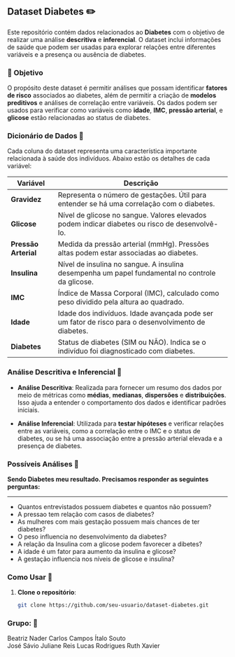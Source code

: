 ## Dataset Diabetes ✏️
Este repositório contém dados relacionados ao **Diabetes** com o objetivo de realizar uma análise **descritiva** e **inferencial**. O dataset inclui informações de saúde que podem ser usadas para explorar relações entre diferentes variáveis e a presença ou ausência de diabetes.

### 🎯 Objetivo
O propósito deste dataset é permitir análises que possam identificar **fatores de risco** associados ao diabetes, além de permitir a criação de **modelos preditivos** e análises de correlação entre variáveis. Os dados podem ser usados para verificar como variáveis como **idade**, **IMC**, **pressão arterial**, e **glicose** estão relacionadas ao status de diabetes.

### Dicionário de Dados 📖
Cada coluna do dataset representa uma característica importante relacionada à saúde dos indivíduos. Abaixo estão os detalhes de cada variável:

| **Variável**         | **Descrição**                                                                                 |
|----------------------|-----------------------------------------------------------------------------------------------|
| **Gravidez**          | Representa o número de gestações. Útil para entender se há uma correlação com o diabetes.     |
| **Glicose**           | Nível de glicose no sangue. Valores elevados podem indicar diabetes ou risco de desenvolvê-lo.|
| **Pressão Arterial**  | Medida da pressão arterial (mmHg). Pressões altas podem estar associadas ao diabetes.         |
| **Insulina**          | Nível de insulina no sangue. A insulina desempenha um papel fundamental no controle da glicose.|
| **IMC**               | Índice de Massa Corporal (IMC), calculado como peso dividido pela altura ao quadrado.         |
| **Idade**             | Idade dos indivíduos. Idade avançada pode ser um fator de risco para o desenvolvimento de diabetes. |
| **Diabetes**          | Status de diabetes (SIM ou NÃO). Indica se o indivíduo foi diagnosticado com diabetes.        |

### Análise Descritiva e Inferencial 🔎
- **Análise Descritiva**: Realizada para fornecer um resumo dos dados por meio de métricas como **médias**, **medianas**, **dispersões** e **distribuições**. Isso ajuda a entender o comportamento dos dados e identificar padrões iniciais.
  
- **Análise Inferencial**: Utilizada para **testar hipóteses** e verificar relações entre as variáveis, como a correlação entre o IMC e o status de diabetes, ou se há uma associação entre a pressão arterial elevada e a presença de diabetes.

### Possíveis Análises 🚀

**Sendo Diabetes meu resultado. Precisamos responder as seguintes perguntas:**

---
* Quantos entrevistados possuem diabetes e quantos não possuem?
* A pressao tem relação com casos de diabetes?
* As mulheres com mais gestação possuem mais chances de ter diabetes?
* O peso influencia no desenvolvimento da diabetes?
* A relação da Insulina com a glicose podem favorecer a dibetes?
* A idade é um fator para aumento da insulina e glicose?
* A gestação influencia nos níveis de glicose e insulina?

### Como Usar 📂
1. **Clone o repositório**:
   ```bash
   git clone https://github.com/seu-usuario/dataset-diabetes.git

### Grupo: 👥
Beatriz Nader
Carlos Campos
Ítalo Souto  
José Sávio 
Juliane Reis
Lucas Rodrigues 
Ruth Xavier

   
